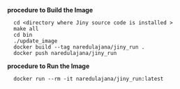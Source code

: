 
**procedure to Build the Image**

```
  cd <directory where Jiny source code is installed >
  make all
  cd bin
  ./update_image 
  docker build --tag naredulajana/jiny_run .
  docker push naredulajana/jiny_run
```

**procedure to Run the Image**

```
  docker run --rm -it naredulajana/jiny_run:latest
```
